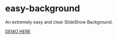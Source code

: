 # easy-background

An extremely easy and clear SlideShow Background.

<a target="_blank" href="http://www.testersite.it/github/easy-background/">DEMO HERE</a>
